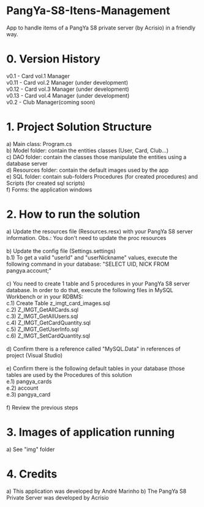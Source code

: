 # PangYa-S8-Itens-Management
App to handle items of a PangYa S8 private server (by Acrisio) in a friendly way.

# 0. Version History
v0.1 - Card vol.1 Manager </br>
v0.11 - Card vol.2 Manager (under development) </br>
v0.12 - Card vol.3 Manager (under development) </br>
v0.13 - Card vol.4 Manager (under development) </br>
v0.2 - Club Manager(coming soon)

# 1. Project Solution Structure
a) Main class: Program.cs </br>
b) Model folder: contain the entities classes (User, Card, Club...) </br>
c) DAO folder: contain the classes those manipulate the entities using a database server </br>
d) Resources folder: contain the default images used by the app </br>
e) SQL folder: contain sub-folders Procedures (for created procedures) and Scripts (for created sql scripts) </br>
f) Forms: the application windows

# 2. How to run the solution
a) Update the resources file (Resources.resx) with your PangYa S8 server information. Obs.: You don't need to update the proc resources </br></br>
b) Update the config file (Settings.settings) </br>
b.1) To get a valid "userId" and "userNickname" values, execute the following command in your database: "SELECT UID, NICK FROM pangya.account;"  </br></br>
c) You need to create 1 table and 5 procedures in your PangYa S8 server database. In order to do that, execute the following files in MySQL Workbench or in your RDBMS: </br>
c.1) Create Table z_imgt_card_images.sql </br>
c.2) Z_IMGT_GetAllCards.sql </br>
c.3) Z_IMGT_GetAllUsers.sql </br>
c.4) Z_IMGT_GetCardQuantity.sql </br>
c.5) Z_IMGT_GetUserInfo.sql </br>
c.6) Z_IMGT_SetCardQuantity.sql </br></br>
d) Confirm there is a reference called "MySQL.Data" in references of project (Visual Studio) </br></br>
e) Confirm there is the following default tables in your database (those tables are used by the Procedures of this solution </br>
e.1) pangya_cards </br>
e.2) account </br>
e.3) pangya_card </br></br>
f) Review the previous steps

# 3. Images of application running
a) See "img" folder

# 4. Credits
a) This application was developed by André Marinho
b) The PangYa S8 Private Server was developed by Acrisio
